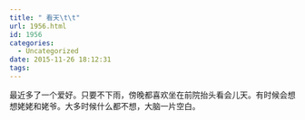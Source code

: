 ```yaml
---
title: " 看天\t\t"
url: 1956.html
id: 1956
categories:
  - Uncategorized
date: 2015-11-26 18:12:31
tags:
---
```


最近多了一个爱好。只要不下雨，傍晚都喜欢坐在前院抬头看会儿天。有时候会想想姥姥和姥爷。大多时候什么都不想，大脑一片空白。